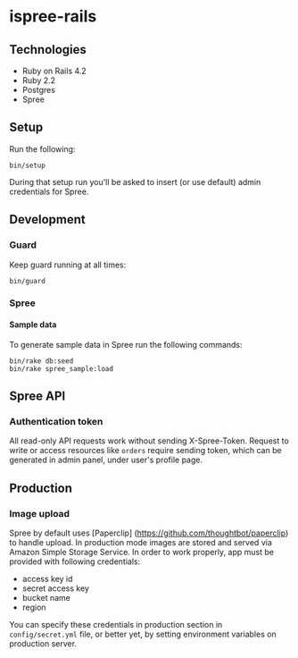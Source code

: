 # ispree-rails

## Technologies

* Ruby on Rails 4.2
* Ruby 2.2
* Postgres
* Spree

## Setup

Run the following:

```
bin/setup
```

During that setup run you'll be asked to insert (or use default)
admin credentials for Spree.

## Development

### Guard

Keep guard running at all times:

```
bin/guard
```

### Spree

#### Sample data

To generate sample data in Spree run the following commands:

```
bin/rake db:seed
bin/rake spree_sample:load
```

## Spree API

### Authentication token

All read-only API requests work without sending X-Spree-Token.
Request to write or access resources like `orders` require sending token,
which can be generated in admin panel, under user's profile page.

## Production

### Image upload

Spree by default uses [Paperclip] (https://github.com/thoughtbot/paperclip) to handle upload.
In production mode images are stored and served via Amazon Simple Storage Service.
In order to work properly, app must be provided with following credentials:

* access key id
* secret access key
* bucket name
* region

You can specify these credentials in production section in `config/secret.yml`
file, or better yet, by setting environment variables on production server.

